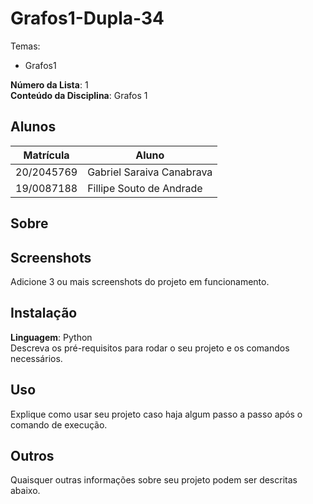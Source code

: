 # Grafos1-Dupla-34

Temas:
 - Grafos1

**Número da Lista**: 1<br>
**Conteúdo da Disciplina**: Grafos 1<br>

## Alunos
|Matrícula | Aluno |
| -- | -- |
| 20/2045769  |  Gabriel Saraiva Canabrava|
| 19/0087188  |  Fillipe Souto de Andrade |

## Sobre 


## Screenshots
Adicione 3 ou mais screenshots do projeto em funcionamento.

## Instalação 
**Linguagem**: Python<br>
Descreva os pré-requisitos para rodar o seu projeto e os comandos necessários.

## Uso 
Explique como usar seu projeto caso haja algum passo a passo após o comando de execução.

## Outros 
Quaisquer outras informações sobre seu projeto podem ser descritas abaixo.
